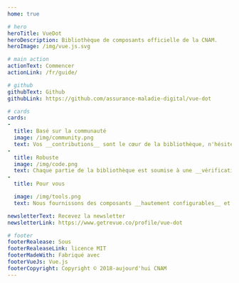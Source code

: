 ```yaml
---
home: true

# hero
heroTitle: VueDot
heroDescription: Bibliothèque de composants officielle de la CNAM.
heroImage: /img/vue.js.svg

# main action
actionText: Commencer
actionLink: /fr/guide/

# github
githubText: Github
githubLink: https://github.com/assurance-maladie-digital/vue-dot

# cards
cards:
-
  title: Basé sur la communauté
  image: /img/community.png
  text: Vos __contributions__ sont le cœur de la bibliothèque, n'hésitez pas à __contribuer de quelque manière__ que ce soit à nous aider à __réduire le temps passé à faire le même travail__ !
-
  title: Robuste
  image: /img/code.png
  text: Chaque partie de la bibliothèque est soumise à une __vérification de syntaxe__ et les __tests sont obligatoires__ pour aider les autres développeurs et __assurer la consistance__.
-
  title: Pour vous

  image: /img/tools.png
  text: Nous fournissons des composants __hautement configurables__ et __personnalisables__, et si ils ne correspondent pas à vos exigences, demandez-nous ou créez une pull request !

newsletterText: Recevez la newsletter
newsletterLink: https://www.getrevue.co/profile/vue-dot

# footer
footerRealease: Sous
footerRealeaseLink: licence MIT
footerMadeWith: Fabriqué avec
footerVueJs: Vue.js
footerCopyright: Copyright © 2018-aujourd'hui CNAM
---
```

